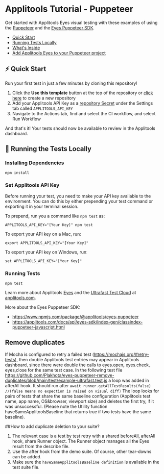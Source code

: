 # Applitools Tutorial - Puppeteer

Get started with Applitools Eyes visual testing with these examples of using the [Puppeteer](https://pptr.dev/) and the [Eyes Puppeteer SDK](https://www.npmjs.com/package/@applitools/eyes-puppeteer).

- [Quick Start](#%EF%B8%8F-quick-start)
- [Running Tests Locally](#-running-the-tests-locally)
- [What's Inside](#-whats-inside)
- [Add Applitools Eyes to your Puppeteer project](#-add-applitools-eyes-to-your-puppeteer-project)

## ⚡️ Quick Start

Run your first test in just a few minutes by cloning this repository!

1. Click the **Use this template** button at the top of the repository or [click here](https://github.com/applitools/tutorial-puppeteer/generate) to create a new repository
2. Add your Applitools API Key as a [repository Secret](https://docs.github.com/en/actions/reference/encrypted-secrets#creating-encrypted-secrets-for-a-repository) under the Settings tab called `APPLITOOLS_API_KEY`
3. Navigate to the Actions tab, find and select the CI workflow, and select Run Workflow

And that's it! Your tests should now be available to review in the Applitools dashboard.

## 🚀 Running the Tests Locally

### Installing Dependencies
```
npm install
```

### Set Applitools API Key

Before running your test, you need to make your API key available to the environment. You can do this by either prepending your test command or exporting it in your terminal session.

To prepend, run you a command like `npm test` as:

```
APPLITOOLS_API_KEY="[Your Key]" npm test
```

To export your API key on a Mac, run:

```
export APPLITOOLS_API_KEY="[Your Key]"
```

To export your API key on Windows, run:

```
set APPLITOOLS_API_KEY="[Your Key]"
```

### Running Tests
```
npm test
```

Learn more about Applitools [Eyes](https://info.applitools.com/ucY77) and the [Ultrafast Test Cloud](https://info.applitools.com/ucY78) at [applitools.com](https://info.applitools.com/ucY76).

More about the Eyes Puppeteer SDK:
* https://www.npmjs.com/package/@applitools/eyes-puppeteer
* https://applitools.com/docs/api/eyes-sdk/index-gen/classindex-puppeteer-javascript.html


## Remove duplicates
If Mocha is configured to retry a failed test (https://mochajs.org/#retry-tests), then double Applitools test entries may appear in Applitools dashboard, since there were double the calls to eyes.open, eyes.check, eyes,close for the same test case.
In the following test file
https://github.com/Plakhota/eyes-puppeteer-remove-duplicates/blob/main/test/example-ultrafast.test.js 
a loop was added in afterAll hook.
It should run after ```await runner.getAllTestResults(false) //(false means no expection is raised on visual diff)```
The loop looks for pairs of tests that share the same baseline configuration (Applitools test name, app name, OS&browser, viewport size) and deletes the first try, if it was unsuccessful. (Please note the Utility function haveSameApplitoolsBaseline that returns true if two tests have the same baseline).

##How to add duplicate deletion to your suite?
1. The relevant case is a test by test retry with a shared beforeAll, afterAll hook, share Runner object. The Runner object manages all the Eyes result from the describe file. 
2. Use the after hook from the demo suite. Of course, other tear-downs can be added.
3. Make sure the ```haveSameApplitoolsBaseline definition``` is available in the test suite file.
